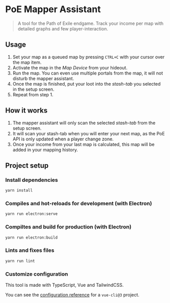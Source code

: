 # PoE Mapper Assistant

> A tool for the Path of Exile endgame. Track your income per map with detailed graphs and few player-interaction.

## Usage

1. Set your map as a queued map by pressing `CTRL+C` with your cursor over the map item.
2. Activate the map in the *Map Device* from your hideout.
3. Run the map. You can even use multiple portals from the map, it will not disturb the mapper assistant.
4. Once the map is finished, put your loot into the *stash-tab* you selected in the setup screen.
5. Repeat from step 1.

## How it works

1. The mapper assistant will only scan the selected *stash-tab* from the setup screen.
2. It will scan your stash-tab when you will enter your next map, as the PoE API is only updated when a player change zone.
3. Once your income from your last map is calculated, this map will be added in your mapping history.

## Project setup

### Install dependencies

```bash
yarn install
```

### Compiles and hot-reloads for development (with Electron)

```bash
yarn run electron:serve
```

### Compiltes and build for production (with Electron)

```bash
yarn run electron:build
```

### Lints and fixes files

```bash
yarn run lint
```

### Customize configuration

This tool is made with TypeScript, Vue and TailwindCSS.

You can see the [configuration reference](https://cli.vuejs.org/config/) for a `vue-cli@3` project.
